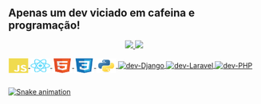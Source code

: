 ## Apenas um dev viciado em cafeina e programação!
<div align="center">
  <a href="https://github.com/HrZero">
  <img height="180em" src="https://github-readme-stats.vercel.app/api?username=HrZero&show_icons=true&theme=dark&include_all_commits=true&count_private=true"/>
  <img height="180em" src="https://github-readme-stats.vercel.app/api/top-langs/?username=HrZero&layout=compact&langs_count=7&theme=dark"/>
</div>
  
<div style="display: inline_block"><br>
  <img align="center" alt="dev-Js" height="30" width="40" src="https://raw.githubusercontent.com/devicons/devicon/master/icons/javascript/javascript-plain.svg">
  <img align="center" alt="dev-React" height="30" width="40" src="https://raw.githubusercontent.com/devicons/devicon/master/icons/react/react-original.svg">
  <img align="center" alt="dev-HTML" height="30" width="40" src="https://raw.githubusercontent.com/devicons/devicon/master/icons/html5/html5-original.svg">
  <img align="center" alt="dev-CSS" height="30" width="40" src="https://raw.githubusercontent.com/devicons/devicon/master/icons/css3/css3-original.svg">
  <img align="center" alt="dev-Python" height="30" width="40" src="https://raw.githubusercontent.com/devicons/devicon/master/icons/python/python-original.svg">
  <img align="center" alt="dev-Django" height="60" width="70" src="https://cdn.jsdelivr.net/gh/devicons/devicon/icons/django/django-original.svg" />
  <img align="center" alt="dev-Laravel" height="30" width="40" src="https://cdn.jsdelivr.net/gh/devicons/devicon/icons/laravel/laravel-plain.svg" />
  <img align="center" alt="dev-PHP" height="40" width="50" src="https://cdn.jsdelivr.net/gh/devicons/devicon/icons/php/php-original.svg" />
</div>
  
  ##
 
<div> 
 
  ![Snake animation](https://github.com/HrZero/HrZero/blob/output/github-contribution-grid-snake.svg)
 
</div>
